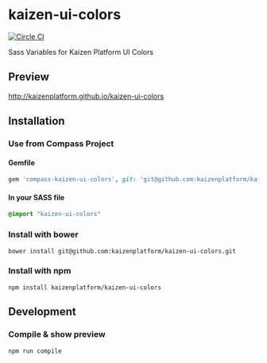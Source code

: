 kaizen-ui-colors
================

[![Circle CI](https://circleci.com/gh/kaizenplatform/kaizen-ui-colors.svg?style=svg&circle-token=2480cef0b16bd27f1a7441f0c145f53d36172458)](https://circleci.com/gh/kaizenplatform/kaizen-ui-colors)

Sass Variables for Kaizen Platform UI Colors

## Preview

http://kaizenplatform.github.io/kaizen-ui-colors

## Installation

### Use from Compass Project

#### Gemfile

```rb
gem 'compass-kaizen-ui-colors', git: 'git@github.com:kaizenplatform/kaizen-ui-colors.git'
```

#### In your SASS file

```sass
@import "kaizen-ui-colors"
```

### Install with bower

```
bower install git@github.com:kaizenplatform/kaizen-ui-colors.git
```

### Install with npm

```
npm install kaizenplatform/kaizen-ui-colors
```

## Development

### Compile & show preview

```
npm run compile
```
